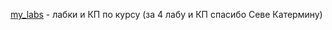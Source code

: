   [my_labs](https://github.com/Berdikin/MAI_FOREVER/tree/main/AI%26DL/my_labs/ "нажми, но не списывай") - лабки и КП по курсу (за 4 лабу и КП спасибо Севе Катермину)
